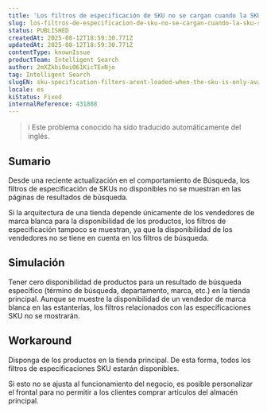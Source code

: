 ```yaml
---
title: 'Los filtros de especificación de SKU no se cargan cuando la SKU sólo está disponible en un vendedor de etiqueta blanca'
slug: los-filtros-de-especificacion-de-sku-no-se-cargan-cuando-la-sku-solo-esta-disponible-en-un-vendedor-de-etiqueta-blanca
status: PUBLISHED
createdAt: 2025-08-12T18:59:30.771Z
updatedAt: 2025-08-12T18:59:30.771Z
contentType: knownIssue
productTeam: Intelligent Search
author: 2mXZkbi0oi061KicTExNjo
tag: Intelligent Search
slugEN: sku-specification-filters-arent-loaded-when-the-sku-is-only-available-in-a-whitelabel-seller
locale: es
kiStatus: Fixed
internalReference: 431888
---
```


>ℹ️ Este problema conocido ha sido traducido automáticamente del inglés.

## Sumario


Desde una reciente actualización en el comportamiento de Búsqueda, los filtros de especificación de SKUs no disponibles no se muestran en las páginas de resultados de búsqueda.

Si la arquitectura de una tienda depende únicamente de los vendedores de marca blanca para la disponibilidad de los productos, los filtros de especificación tampoco se muestran, ya que la disponibilidad de los vendedores no se tiene en cuenta en los filtros de búsqueda.

## Simulación


Tener cero disponibilidad de productos para un resultado de búsqueda específico (término de búsqueda, departamento, marca, etc.) en la tienda principal. Aunque se muestre la disponibilidad de un vendedor de marca blanca en las estanterías, los filtros relacionados con las especificaciones SKU no se mostrarán.

## Workaround


Disponga de los productos en la tienda principal. De esta forma, todos los filtros de especificaciones SKU estarán disponibles.

Si esto no se ajusta al funcionamiento del negocio, es posible personalizar el frontal para no permitir a los clientes comprar artículos del almacén principal.


